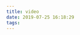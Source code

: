 ```yaml
---
title: video
date: 2019-07-25 16:18:29
tags:
---
```


<!-- <video src="./images/aaa.mp4" controls="controls" style="max-width: 100%; display: block; margin-left: auto; margin-right: auto;">
your browser does not support the video tag
</video> -->

